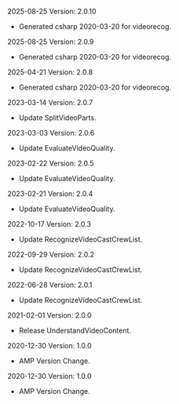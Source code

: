 2025-08-25 Version: 2.0.10
- Generated csharp 2020-03-20 for videorecog.

2025-08-25 Version: 2.0.9
- Generated csharp 2020-03-20 for videorecog.

2025-04-21 Version: 2.0.8
- Generated csharp 2020-03-20 for videorecog.

2023-03-14 Version: 2.0.7
- Update SplitVideoParts.

2023-03-03 Version: 2.0.6
- Update EvaluateVideoQuality.

2023-02-22 Version: 2.0.5
- Update EvaluateVideoQuality.

2023-02-21 Version: 2.0.4
- Update EvaluateVideoQuality.

2022-10-17 Version: 2.0.3
- Update RecognizeVideoCastCrewList.

2022-09-29 Version: 2.0.2
- Update RecognizeVideoCastCrewList.

2022-06-28 Version: 2.0.1
- Update RecognizeVideoCastCrewList.

2021-02-01 Version: 2.0.0
- Release UnderstandVideoContent.

2020-12-30 Version: 1.0.0
- AMP Version Change.

2020-12-30 Version: 1.0.0
- AMP Version Change.

